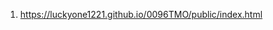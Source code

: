 <!-- https://github.com/luckyone1221/0096TMO -->

1. <https://luckyone1221.github.io/0096TMO/public/index.html>